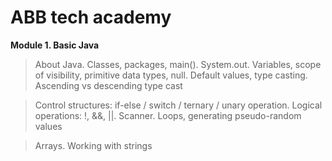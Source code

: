 # ABB tech academy
**Module 1. Basic Java**

>About Java. Classes, packages, main(). System.out. Variables, scope of visibility, primitive data types, null. Default values, type casting. Ascending vs descending type cast

>Control structures: if-else / switch / ternary / unary operation. Logical operations: !, &&, ||. Scanner. Loops, generating pseudo-random values

>Arrays. Working with strings
